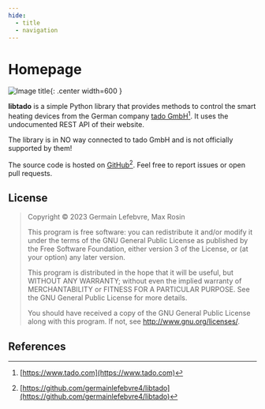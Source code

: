 ```yaml
---
hide:
  - title
  - navigation
---
```

# Homepage

<style>
  .md-typeset h1,
  .md-content__button {
    display: none;
  }
</style>

![Image title](./logo.png){: .center width=600 }

**libtado** is a simple Python library that provides methods to control the smart heating devices from the German company [tado GmbH](https://www.tado.com)[^1]. It uses the undocumented REST API of their website.

The library is in NO way connected to tado GmbH and is not officially supported by them!

The source code is hosted on [GitHub](https://github.com/germainlefebvre4/libtado)[^2]. Feel free to report issues or open pull requests.

## License

> Copyright &copy; 2023 Germain Lefebvre, Max Rosin
>
> This program is free software: you can redistribute it and/or modify it under the terms of the GNU General Public License as published by the Free Software Foundation, either version 3 of the License, or (at your option) any later version.
>
> This program is distributed in the hope that it will be useful, but WITHOUT ANY WARRANTY; without even the implied warranty of MERCHANTABILITY or FITNESS FOR A PARTICULAR PURPOSE. See the GNU General Public License for more details.
>
> You should have received a copy of the GNU General Public License along with this program. If not, see <http://www.gnu.org/licenses/>.

## References

[^1]: [https://www.tado.com](https://www.tado.com)

[^2]: [https://github.com/germainlefebvre4/libtado](https://github.com/germainlefebvre4/libtado)
